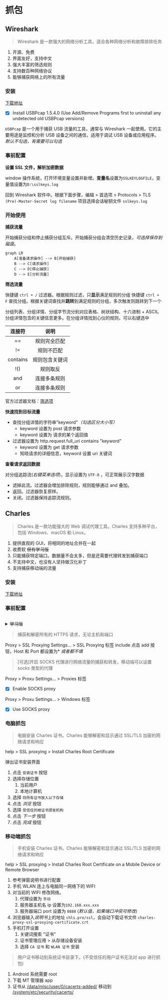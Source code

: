 # 抓包

## Wireshark

> Wireshark 是一款强大的网络分析工具，适合各种网络分析和故障排除任务

1. 开源、免费
2. 界面友好，支持中文
3. 强大丰富的筛选规则
4. 支持数百种网络协议
5. 能够捕获网络上的所有流量

### 安装

[下载地址](https://www.wireshark.org/download.html)

- [x] Install USBPcap 1.5.4.0
      (Use Add/Remove Programs first to uninstall any undetected old USBPcap versions)

`USBPcap` 是一个用于捕获 USB 流量的工具，通常与 Wireshark 一起使用。它的主要用途是监控和分析 USB 设备之间的通信，适用于调试 USB 设备或应用程序。_默认不勾选，有需要可以勾选_

### 事前配置

**设置 SSL 文件，解析加密数据**

window 操作系统，打开环境变量设置并新增。**变量名**设置为`SSLKEYLOGFILE`，变量值设置为`D:\sslkeys.log`

回到 Wireshark 软件中。根据下面步骤，编辑 > 首选项 > Protocols > TLS
`(Pre)-Master-Secret log filename` 项目选择会话秘钥文件 `sslkeys.log`

### 开始使用

**捕获流量**

开始捕获分组和停止捕获分组互斥。开始捕获分组会清空历史记录，_可选择保存到磁盘_。

```mermaid
graph LR
    A[准备请求操作] --> B[开始捕获]
    B --> C[请求操作]
    C --> D[停止捕获]
    D --> E[分析流量]
```

**筛选流量**

快捷键 `ctrl + /` 过滤器。根据规则过滤，只**显示**满足规则的分组
快捷键 `ctrl + F` 查找分组。根据关键词查找并**跳转**到满足规则的分组，多次触发则跳转到下一个

分组列表、分组详情、分组字节流分别对应表格、树状结构、十六进制 + ASCII。
分组详情包含的关键信息更多。在分组详情找到心仪的规则，可以右键选中

|  连接符  |      说明      |
| :------: | :------------: |
|    ==    |  规则完全匹配  |
|    !=    |   规则不匹配   |
| contains | 规则包含关键词 |
|   !()    |    规则取反    |
|   and    |  连接多条规则  |
|    or    |  连接多条规则  |

官方过滤器文档：[筛选项](https://www.wireshark.org/docs/dfref/)

**快速找到目标流量**

- 查找分组详情的字符串"keyword"_（勾选区分大小写）_
  - keyword 设置为 post 请求参数
  - keyword 设置为 请求的某个返回值
- 过滤器设置为 http.request.full_uri contains "keyword"
  - keyword 设置为 get 请求参数
  - 知晓请求的详细信息，keyword 设置 uri 关键词

**查看请求返回数据**

对分组追踪流(_右键菜单选项_)，显示设置为 `UTF-8` ，可正常展示汉字数据

- 滤掉此流。过滤器会增加排除规则，规则能够通过 and 叠加。
- 返回。过滤器恢复原样。
- 关闭。过滤器保持追踪流规则。

## Charles

> Charles 是一款功能强大的 Web 调试代理工具。Charles 支持多种平台，包括 Windows、macOS 和 Linux。

1. 提供直观的 GUI，将相同的地址合并在一起
2. 收费软 ~~但有学习版~~
3. 只能捕获特定端口。数据量不会太多，但是还需要代理转发到捕获端口
4. 不支持中文，也没有人坚持做汉化补丁
5. 支持捕获移动端的流量

### 安装

[下载地址](https://www.charlesproxy.com/download/)

### 事前配置

##

<details>
<summary><del>学习版</del></summary>

访问[激活码计算器](https://www.zzzmode.com/mytools/charles)，在唯一的文本框输入随意字符 _Registered Name_，可以生成* License Key*。回到软件 help > Register Charles...。将这组信息输入到对话框即可

</details>

> 捕获和解密所有的 HTTPS 请求，无论主机和端口

Proxy > SSL Proxying Settings... > SSL Proxying 标签
include 点击 add 按钮，Host 和 Port 都设置为\* _或者都不填_

> [可选]开启 SOCKS 代理进行网络流量的捕获和转发，移动端可以设置 socks 类型的代理

Proxy > Proxu Settings... > Proxies 标签

- [x] Enable SOCKS proxy

Proxy > Proxu Settings... > Windows 标签

- [x] Use SOCKS proxy

### 电脑抓包

> 电脑安装 Charles 证书。Charles 能够解密和显示通过 SSL/TLS 加密的网络请求和响应

help > SSL proxying > Install Charles Root Certificate

弹出证书安装界面

1. 点击 `安装证书` 按钮
2. 选择存储位置
   1. 当前用户
   2. 本地计算机
3. 选择 `将所有证书放入以下存储`
4. 点击 _浏览_ 按钮
5. 选择 `受信任的根证书颁发机构`
6. 点击 _下一步_ 按钮
7. 点击 _完成_ 按钮

### 移动端抓包

> 手机安装 Charles 证书。Charles 能够解密和显示通过 SSL/TLS 加密的网络请求和响应

help > SSL proxying > Install Charles Root Certificate on a Mobile Device or Remote Browser

1. 参考弹窗说明书进行配置
2. 手机 WLAN 连上与电脑同一网络下的 WIFI
3. 对当前的 WIFI 修改网络。
   1. 代理设置为 `手动`
   2. 服务器主机名 ip 设置为`192.168.xxx.xxx`
   3. 服务器端口 port 设置为 `8888` (_默认值，如果端口冲突可修改_)
4. 浏览器输入*说明书*上的地址 `chls.pro/ssl`，会自动下载证书文件 `charles-proxy-ssl-proxying-certificate.crt`
5. 手机打开设置
   1. 关键词搜索 "证书"
   2. 证书管理应用 > 从存储设备安装
   3. 选择 `CA 证书` 和 `WLAN 证书` 安装

> 用户证书移动到系统证书目录下。(不受信任的用户证书无法对 app 进行抓包)

1. Android 系统需要 root
2. 下载 MT 管理器 app
3. 证书从 <u>/data/misc/user/0/cacerts-added/</u> 移动到 <u>/system/etc/security/cacerts/</u>
